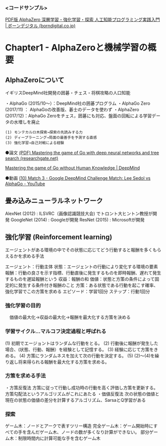 ﻿### <コードサンプル>
[PDF版 AlphaZero 深層学習・強化学習・探索 人工知能プログラミング実践入門 | ボーンデジタル (borndigital.co.jp)](https://www.borndigital.co.jp/book/14781.html)

# Chapter1 - AlphaZeroと機械学習の概要

## AlphaZeroについて
イギリスDeepMind社開発の囲碁・チェス・将棋攻略の人口知能

・AlphaGo (2015/10～）：DeepMind社の囲碁プログラム
・AlphaGo Zero (2017/11) ： AlphaGoの改善版、碁士のデータを使わず
・AlphaZero (2017/12)：AlphaGo Zeroをチェス，囲碁にも対応、盤面の回転による学習データの水増しを廃止

    (1) モンテカルロ木探索→探索の先読みする力
    (2) ディープラーニング→局面の最善手を予測する直感
    (3) 強化学習→自己対戦による経験

  ●論文
  [(PDF) Mastering the game of Go with deep neural networks and tree search (researchgate.net)](https://www.researchgate.net/publication/292074166_Mastering_the_game_of_Go_with_deep_neural_networks_and_tree_search)
  
  [Mastering the game of Go without Human Knowledge | DeepMind](https://deepmind.com/research/publications/mastering-game-go-without-human-knowledge)
  
●動画
[(10) Match 3 - Google DeepMind Challenge Match: Lee Sedol vs AlphaGo - YouTube](https://www.youtube.com/watch?v=qUAmTYHEyM8)

## 畳み込みニューラルネットワーク
AlexNet (2012) : ILSVRC（画像認識競技大会) でトロント大ヒントン教授が開発
GoogleNet (2014) : Googleが開発
ResNet (2015) : Microsoftが開発 

## 強化学習 (Reinforcement learning)
エージェントがある環境の中でその状態に応じてどう行動すると報酬を多くもらえるかを求める手法

エージェント：行動主体
状態：エージェントの行動により変化する環境の要素
報酬：行動の良さを示す指標、行動直後に発生するものを即時報酬、遅れて発生するものを遅延報酬という
収益：報酬の和
価値：状態と方策の条件によって固定的に発生する条件付き報酬のこと
方策：ある状態である行動を起こす確率、強化学習でこの方策を求める
エピソード：学習1回分
ステップ：行動1回分

### 強化学習の目的
　価値の最大化→収益の最大化→報酬を最大化する方策を決める

### 学習サイクル...マルコフ決定過程と呼ばれる
(1) 初期でエージョントはランダムな行動をとる。
(2) 行動後に報酬が発生した場合、(状態、行動、報酬）を経験として記憶する。
(3) 経験に応じて方策をきめる。
(4) 方策にランダムネスを加えて次の行動を決定する。
(5) (2)～(4)を繰り返し将来得られる報酬を最大化する方策を求める。

### 方策を求める手法
・方策反復法
方策に従って行動し成功時の行動を高く評価し方策を更新する。方策勾配法というアルゴリズムがこれにあたる
・価値反復法
次の状態の価値と現在の状態の価値の差分を計算するアルゴリズム、SarsaとQ学習がある

### 探索
ゲーム木：ノードとアークで表すツリー構造
完全ゲーム木：ゲーム開始時にすべての手を含んだゲーム木、ノードの数が多くなり計算ができない。
部分ゲーム木：制限時間内に計算可能な手を含むゲーム木


